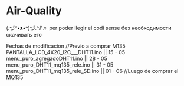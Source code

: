 # Air-Quality
(.づ^•ᴥ•^)づ.^♪♬ per poder llegir el codi sense без необходимости скачивать его

Fechas de modificacion 
//Previo a comprar M135
PANTALLA_LCD_4X20_I2C___DHT11.ino || 15 - 05
menu_puro_agregadoDHT11.ino       || 28 - 05
menu_puro_DHT11_mq135_rele.ino    || 31 - 05
menu_puro_DHT11_mq135_rele_SD.ino || 01 - 06
//Luego de comprar el MQ135
